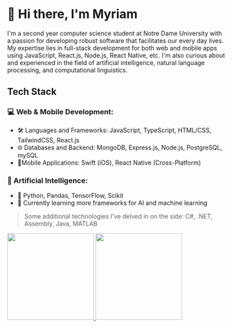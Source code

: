# :wave: Hi there, I'm Myriam
I'm a second year computer science student at Notre Dame University with a passion for developing robust software that facilitates our every day lives. My expertise lies in full-stack development for both web and mobile apps using JavaScript, React.js, Node.js, React Native, etc. 
I'm also curious about and experienced in the field of artificial intelligence, natural language processing, and computational linguistics.

## Tech Stack
### 💻 Web & Mobile Development:
- 🛠 Languages and Frameworks: JavaScript, TypeScript, HTML/CSS, TailwindCSS, React.js
- 🌐 Databases and Backend: MongoDB, Express.js, Node.js, PostgreSQL, mySQL
- 📱Mobile Applications: Swift (iOS), React Native (Cross-Platform)
  
### 🤖 Artificial Intelligence:
- 🐍 Python, Pandas, TensorFlow, Scikit
- 📄 Currently learning more frameworks for AI and machine learning

> Some additional technologies I've delved in on the side: C#, .NET, Assembly, Java, MATLAB

<div align="left">
  <div>
    <a href="https://github-readme-stats.vercel.app/api?username=myrmlbst&show_icons=false&theme=tokyonight&rank_icon=github">
      <img height=200 src="https://github-readme-stats.vercel.app/api?username=myrmlbst&show_icons=false&theme=tokyonight&rank_icon=github">    
    </a>
    <a href="https://github-readme-stats.vercel.app/api/top-langs/?username=myrmlbst&layout=compact&theme=tokyonight&exclude_repo=100jsfunctions,nasa-apod-fetcher,timecomplexityfetcher,transmission-control-program,videogame.asm&langs_count=10">
      <img height=200 src="https://github-readme-stats.vercel.app/api/top-langs/?username=myrmlbst&layout=compact&theme=tokyonight&exclude_repo=100jsfunctions,nasa-apod-fetcher,timecomplexityfetcher,transmission-control-program,videogame.asm&langs_count=10">
    </a>
  </div>

<!--
![Anurag's GitHub stats](https://github-readme-stats.vercel.app/api?username=myrmlbst&show_icons=false&theme=tokyonight&rank_icon=github)
![Top Langs](https://github-readme-stats.vercel.app/api/top-langs/?username=myrmlbst&layout=compact&theme=tokyonight&exclude_repo=100jsfunctions,nasa-apod-fetcher,timecomplexityfetcher,transmission-control-program,videogame.asm&langs_count=10)
-->

<!---
COMMENTS:
- removed JAVASCRIPT repos: 100jsfunctions, nasa-apod-fetcher, timecomplexityfetcher
- removed JAVA repos: transmission-control-program
- removed ASSEMBLY repos: videogame.asm
-->
